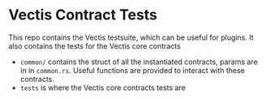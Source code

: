 # Vectis Contract Tests

This repo contains the Vectis testsuite, which can be useful for plugins.
It also contains the tests for the Vectis core contracts

- `common/` contains the struct of all the instantiated contracts, params are in in `common.rs`.
  Useful functions are provided to interact with these contracts.
- `tests` is where the Vectis core contracts tests are
